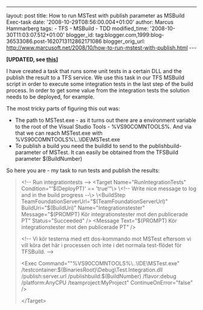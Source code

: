 ---
layout: post
title: How to run MSTest with publish parameter as
MSBuild Exec-task
date: '2008-10-29T08:56:00.004+01:00'
author: Marcus
Hammarberg
tags: - TFS - MSBuild - TDD
modified_time: '2008-10-30T11:03:07.512+01:00'
blogger_id: tag:blogger.com,1999:blog-36533086.post-1620713112862171086
blogger_orig_url: http://www.marcusoft.net/2008/10/how-to-run-mstest-with-publish.html ---

<span style="font-weight: bold;">\[UPDATED, see
[this](http://www.marcusoft.net/2008/10/right-way-of-calling-mstest-in-tfs.html)\]</span>

I have created a task that runs some unit tests in a certain DLL and the
publish the result to a TFS service. We use this task in our TFS MSBuild
script in order to execute some integration tests in the last step of
the build process. In order to get some value from the integration tests
the solution needs to be deployed, for example.

The most tricky parts of figuring this out was:

-   The path to MSTest.exe - as it turns out there are a environment
    variable to the root of the Visual Studio Tools - %VS90COMNTOOLS%.
    And via that we can reach MSTest.exe with
    %VS90COMNTOOLS%\\..\IDE\MSTest.exe
-   To publish a build you need the buildId to send to the
    publishbuild-parameter of MSTest. It can easily be obtained from the
    TFSBuild parameter $(BuildNumber)

So here you are - my task to run tests and publish the results:

> \<!-- Run integrationtests --\>
> \<Target Name="RunIntegrationTests" Condition="'$(DeployPT)' ==
> 'true'"\>
> \<!-- Write nice message to log and in the build progress --\>
> \<BuildStep TeamFoundationServerUrl="$(TeamFoundationServerUrl)"
> BuildUri="$(BuildUri)"
> Name="Integrationstester"
> Message="$(PROMPT) Kör integrationstester mot den publicerade PT"
> Status="Succeeded" /\>
> \<Message Text="$(PROMPT) Kör integrationstester mot den publicerade
> PT" /\>
>
> \<!-- Vi kör testerna med ett dos-kommando mot MSTest eftersom vi
> vill köra det här i processen och inte i det normala test-flödet
> för TFSBuild.
> --\>
>
>
> \<Exec Command="&quot;%VS90COMNTOOLS%\\..\IDE\MSTest.exe&quot;
> /testcontainer:$(BinariesRoot)\Debug\Test.Integration.dll
> /publish:server.url /publishbuild:$(BuildNumber) /flavor:debug
> /platform:AnyCPU /teamproject:MyProject" ContinueOnError="false" /\>
>
> \</Target\>
